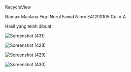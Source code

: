 RecycleView

Nama= Maulana Fiqri Nurul Fawid
Nim= E41200105
Gol = A

Hasil yang telah dibuat:

![Screenshot (431)](https://user-images.githubusercontent.com/89387565/135765092-21b2d179-25c4-43b3-8103-b6a51a4f25d7.png)


![Screenshot (428)](https://user-images.githubusercontent.com/89387565/135765094-75ddb06b-86e9-457b-ba6a-f49309cd42c4.png)


![Screenshot (429)](https://user-images.githubusercontent.com/89387565/135765095-8d372b78-dd75-4c2e-81cb-2059ac1c0310.png)


![Screenshot (430)](https://user-images.githubusercontent.com/89387565/135765097-efa3637e-a41f-4e09-9312-225a3aaa53dc.png)
